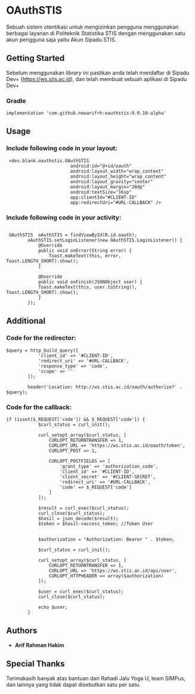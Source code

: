 # OAuthSTIS
Sebuah sistem otentikasi untuk mengizinkan pengguna menggunakan berbagai layanan di Politeknik Statistika STIS dengan menggunakan satu akun pengguna saja yaitu Akun Sipadu STIS.

## Getting Started

Sebelum menggunakan *library* ini pastikan anda telah mendaftar di Sipadu Dev+ (https://ws.stis.ac.id), dan telah membuat sebuah aplikasi di Sipadu Dev+

### Gradle

```
implementation 'com.github.newarifrh:oauthstis:0.0.10-alpha'
```

## Usage

### Include following code in your layout:

```
 <dev.blank.oauthstis.OAuthSTIS
                        android:id="@+id/oauth"
                        android:layout_width="wrap_content"
                        android:layout_height="wrap_content"
                        android:layout_gravity="center"
                        android:layout_margin="20dp"
                        android:textSize="16sp"
                        app:clientId="#CLIENT-ID"
                        app:redirectUri="#URL-CALLBACK" />
```

### Include following code in your activity:

```

 OAuthSTIS  oAuthSTIS = findViewById(R.id.oauth);
        oAuthSTIS.setLoginListener(new OAuthSTIS.LoginListener() {
            @Override
            public void onError(String error) {
                Toast.makeText(this, error, Toast.LENGTH_SHORT).show();
            }

            @Override
            public void onFinish(JSONObject user) {
	    	Toast.makeText(this, user.toString(), Toast.LENGTH_SHORT).show();
            }
        });

```

## Additional

### Code for the redirector:

```
$query = http_build_query([
            'client_id' => '#CLIENT-ID',
            'redirect_uri' => '#URL-CALLBACK',
            'response_type' => 'code',
            'scope' => ''
        ]);

        header('Location: http://ws.stis.ac.id/oauth/authorize?' . $query);

```

### Code for the callback:

```
if (isset($_REQUEST['code']) && $_REQUEST['code']) {
			$curl_status = curl_init();

			curl_setopt_array($curl_status, [
				CURLOPT_RETURNTRANSFER => 1,
				CURLOPT_URL => 'https://ws.stis.ac.id/oauth/token',
				CURLOPT_POST => 1,

				CURLOPT_POSTFIELDS => [
					'grant_type' => 'authorization_code',
					'client_id' => '#CLIENT-ID',
					'client_secret' => '#CLIENT-SECRET',
					'redirect_uri' => '#URL-CALLBACK',
					'code' => $_REQUEST['code']
				]
			]);

			$result = curl_exec($curl_status);
			curl_close($curl_status);
			$hasil = json_decode($result);
			$token = $hasil->access_token; //Token User


			$authorization = "Authorization: Bearer " . $token;

			$curl_status = curl_init();

			curl_setopt_array($curl_status, [
				CURLOPT_RETURNTRANSFER => 1,
				CURLOPT_URL => 'https://ws.stis.ac.id/api/user',
				CURLOPT_HTTPHEADER => array($authorization)
			]);

			$user = curl_exec($curl_status);
			curl_close($curl_status);

			echo $user;
		}

```

## Authors

* **Arif Rahman Hakim**

## Special Thanks

Terimakasih banyak atas bantuan dari Rahadi Jalu Yoga U, team SIMPus, dan lainnya yang tidak dapat disebutkan satu per satu.

